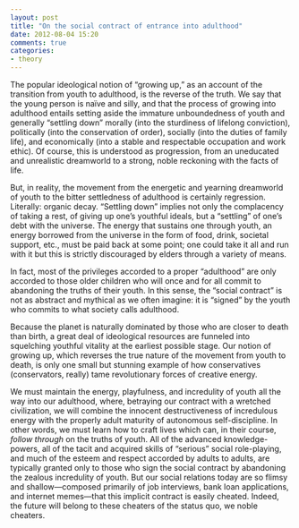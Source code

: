 ```yaml
---
layout: post
title: "On the social contract of entrance into adulthood"
date: 2012-08-04 15:20
comments: true
categories:
- theory
---
```


The popular ideological notion of “growing up,” as an account of the transition from youth to adulthood, is the reverse of the truth. We say that the young person is naïve and silly, and that the process of growing into adulthood entails setting aside the immature unboundedness of youth and generally “settling down” morally (into the sturdiness of lifelong conviction), politically (into the conservation of order), socially (into the duties of family life), and economically (into a stable and respectable occupation and work ethic). Of course, this is understood as progression, from an uneducated and unrealistic dreamworld to a strong, noble reckoning with the facts of life. 

But, in reality, the movement from the energetic and yearning dreamworld of youth to the bitter settledness of adulthood is certainly regression. Literally: organic decay. “Settling down” implies not only the complacency of taking a rest, of giving up one’s youthful ideals, but a “settling” of one’s debt with the universe. The energy that sustains one through youth, an energy borrowed from the universe in the form of food, drink, societal support, etc., must be paid back at some point; one could take it all and run with it but this is strictly discouraged by elders through a variety of means.

In fact, most of the privileges accorded to a proper “adulthood” are only accorded to those older children who will once and for all commit to abandoning the truths of their youth. In this sense, the “social contract” is not as abstract and mythical as we often imagine: it is “signed” by the youth who commits to what society calls adulthood.

Because the planet is naturally dominated by those who are closer to death than birth, a great deal of ideological resources are funneled into squelching youthful vitality at the earliest possible stage. Our notion of growing up, which reverses the true nature of the movement from youth to death, is only one small but stunning example of how conservatives (conservators, really) tame revolutionary forces of creative energy.     

We must maintain the energy, playfulness, and incredulity of youth all the way into our adulthood, where, betraying our contract with a wretched civilization, we will combine the innocent destructiveness of incredulous energy with the properly adult maturity of autonomous self-discipline. In other words, we must learn how to craft lives which can, in their course, *follow through* on the truths of youth. All of the advanced knowledge-powers, all of the tacit and acquired skills of “serious” social role-playing, and much of the esteem and respect accorded by adults to adults, are typically granted only to those who sign the social contract by abandoning the zealous incredulity of youth. But our social relations today are so flimsy and shallow—composed primarily of job interviews, bank loan applications, and internet memes—that this implicit contract is easily cheated. Indeed, the future will belong to these cheaters of the status quo, we noble cheaters.

